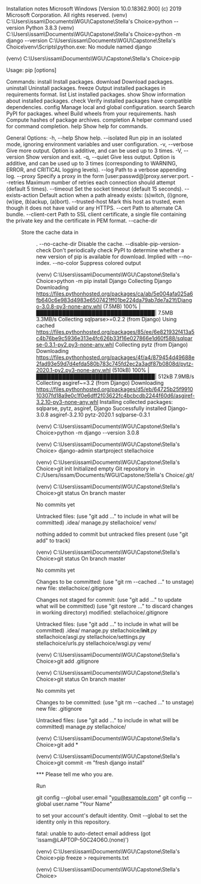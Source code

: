 Installation notes
Microsoft Windows [Version 10.0.18362.900]
(c) 2019 Microsoft Corporation. All rights reserved.
(venv) C:\Users\issam\Documents\WGU\Capstone\Stella's Choice>python --version
Python 3.8.3
(venv) C:\Users\issam\Documents\WGU\Capstone\Stella's Choice>python -m django --version
C:\Users\issam\Documents\WGU\Capstone\Stella's Choice\venv\Scripts\python.exe: No module named django

(venv) C:\Users\issam\Documents\WGU\Capstone\Stella's Choice>pip

Usage:
  pip <command> [options]

Commands:
  install                     Install packages.
  download                    Download packages.
  uninstall                   Uninstall packages.
  freeze                      Output installed packages in requirements format.
  list                        List installed packages.
  show                        Show information about installed packages.
  check                       Verify installed packages have compatible dependencies.
  config                      Manage local and global configuration.
  search                      Search PyPI for packages.
  wheel                       Build wheels from your requirements.
  hash                        Compute hashes of package archives.
  completion                  A helper command used for command completion.
  help                        Show help for commands.

General Options:
  -h, --help                  Show help.
  --isolated                  Run pip in an isolated mode, ignoring environment variables and user configuration.
  -v, --verbose               Give more output. Option is additive, and can be used up to 3 times.
  -V, --version               Show version and exit.
  -q, --quiet                 Give less output. Option is additive, and can be used up to 3 times (corresponding to WARNING, ERROR, and CRITICAL logging levels).
  --log <path>                Path to a verbose appending log.
  --proxy <proxy>             Specify a proxy in the form [user:passwd@]proxy.server:port.
  --retries <retries>         Maximum number of retries each connection should attempt (default 5 times).
  --timeout <sec>             Set the socket timeout (default 15 seconds).
  --exists-action <action>    Default action when a path already exists: (s)witch, (i)gnore, (w)ipe, (b)ackup, (a)bort).
  --trusted-host <hostname>   Mark this host as trusted, even though it does not have valid or any HTTPS.
  --cert <path>               Path to alternate CA bundle.
  --client-cert <path>        Path to SSL client certificate, a single file containing the private key and the certificate in PEM format.
  --cache-dir <dir>           Store the cache data in <dir>.
  --no-cache-dir              Disable the cache.
  --disable-pip-version-check
                              Don't periodically check PyPI to determine whether a new version of pip is available for download. Implied with --no-index.
  --no-color                  Suppress colored output

(venv) C:\Users\issam\Documents\WGU\Capstone\Stella's Choice>python -m pip install Django
Collecting Django
  Downloading https://files.pythonhosted.org/packages/ca/ab/5e004afa025a6fb640c6e983d4983e6507421ff01be224da79ab7de7a21f/Django-3.0.8-py3-none-any.whl (7.5MB)
    100% |████████████████████████████████| 7.5MB 3.3MB/s
Collecting sqlparse>=0.2.2 (from Django)
  Using cached https://files.pythonhosted.org/packages/85/ee/6e821932f413a5c4b76be9c5936e313e4fc626b33f16e027866e1d60f588/sqlparse-0.3.1-py2.py3-none-any.whl
Collecting pytz (from Django)
  Downloading https://files.pythonhosted.org/packages/4f/a4/879454d49688e2fad93e59d7d4efda580b783c745fd2ec2a3adf87b0808d/pytz-2020.1-py2.py3-none-any.whl (510kB)
    100% |████████████████████████████████| 512kB 7.9MB/s
Collecting asgiref~=3.2 (from Django)
  Downloading https://files.pythonhosted.org/packages/d5/eb/64725b25f991010307fd18a9e0c1f0e6dff2f03622fc4bcbcdb2244f60d6/asgiref-3.2.10-py3-none-any.whl
Installing collected packages: sqlparse, pytz, asgiref, Django
Successfully installed Django-3.0.8 asgiref-3.2.10 pytz-2020.1 sqlparse-0.3.1

(venv) C:\Users\issam\Documents\WGU\Capstone\Stella's Choice>python -m django --version
3.0.8

(venv) C:\Users\issam\Documents\WGU\Capstone\Stella's Choice> django-admin startproject stellachoice

(venv) C:\Users\issam\Documents\WGU\Capstone\Stella's Choice>git init
Initialized empty Git repository in C:/Users/issam/Documents/WGU/Capstone/Stella's Choice/.git/

(venv) C:\Users\issam\Documents\WGU\Capstone\Stella's Choice>git status
On branch master

No commits yet

Untracked files:
  (use "git add <file>..." to include in what will be committed)
        .idea/
        manage.py
        stellachoice/
        venv/

nothing added to commit but untracked files present (use "git add" to track)

(venv) C:\Users\issam\Documents\WGU\Capstone\Stella's Choice>git status
On branch master

No commits yet

Changes to be committed:
  (use "git rm --cached <file>..." to unstage)
        new file:   stellachoice/.gitignore

Changes not staged for commit:
  (use "git add <file>..." to update what will be committed)
  (use "git restore <file>..." to discard changes in working directory)
        modified:   stellachoice/.gitignore

Untracked files:
  (use "git add <file>..." to include in what will be committed)
        .idea/
        manage.py
        stellachoice/__init__.py
        stellachoice/asgi.py
        stellachoice/settings.py
        stellachoice/urls.py
        stellachoice/wsgi.py
        venv/


(venv) C:\Users\issam\Documents\WGU\Capstone\Stella's Choice>git add .gitignore

(venv) C:\Users\issam\Documents\WGU\Capstone\Stella's Choice>git status
On branch master

No commits yet

Changes to be committed:
  (use "git rm --cached <file>..." to unstage)
        new file:   .gitignore

Untracked files:
  (use "git add <file>..." to include in what will be committed)
        manage.py
        stellachoice/


(venv) C:\Users\issam\Documents\WGU\Capstone\Stella's Choice>git add *

(venv) C:\Users\issam\Documents\WGU\Capstone\Stella's Choice>git commit -m "fresh django install"

*** Please tell me who you are.

Run

  git config --global user.email "you@example.com"
  git config --global user.name "Your Name"

to set your account's default identity.
Omit --global to set the identity only in this repository.

fatal: unable to auto-detect email address (got 'issam@LAPTOP-50C24O6O.(none)')

(venv) C:\Users\issam\Documents\WGU\Capstone\Stella's Choice>pip freeze > requirements.txt

(venv) C:\Users\issam\Documents\WGU\Capstone\Stella's Choice>

